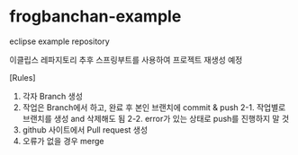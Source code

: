 # frogbanchan-example
eclipse example repository

이클립스 레파지토리
추후 스프링부트를 사용하여 프로젝트 재생성 예정

[Rules]
1. 각자 Branch 생성
2. 작업은 Branch에서 하고, 완료 후 본인 브랜치에 commit & push
2-1. 작업별로 브랜치를 생성 and 삭제해도 됨
2-2. error가 있는 상태로 push를 진행하지 말 것
3. github 사이트에서 Pull request 생성
4. 오류가 없을 경우 merge
